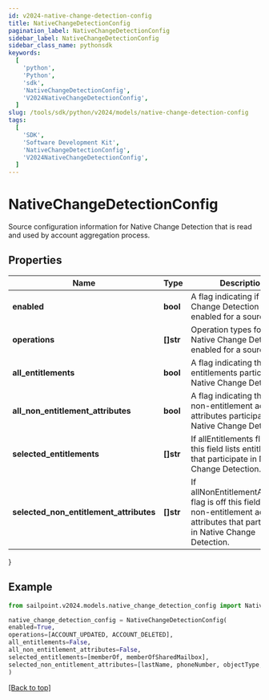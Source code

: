 ```yaml
---
id: v2024-native-change-detection-config
title: NativeChangeDetectionConfig
pagination_label: NativeChangeDetectionConfig
sidebar_label: NativeChangeDetectionConfig
sidebar_class_name: pythonsdk
keywords:
  [
    'python',
    'Python',
    'sdk',
    'NativeChangeDetectionConfig',
    'V2024NativeChangeDetectionConfig',
  ]
slug: /tools/sdk/python/v2024/models/native-change-detection-config
tags:
  [
    'SDK',
    'Software Development Kit',
    'NativeChangeDetectionConfig',
    'V2024NativeChangeDetectionConfig',
  ]
---
```


# NativeChangeDetectionConfig

Source configuration information for Native Change Detection that is read and used by account aggregation process.

## Properties

| Name | Type | Description | Notes |
| --- | --- | --- | --- |
| **enabled** | **bool** | A flag indicating if Native Change Detection is enabled for a source. | [optional] [default to False] |
| **operations** | **[]str** | Operation types for which Native Change Detection is enabled for a source. | [optional] |
| **all_entitlements** | **bool** | A flag indicating that all entitlements participate in Native Change Detection. | [optional] [default to False] |
| **all_non_entitlement_attributes** | **bool** | A flag indicating that all non-entitlement account attributes participate in Native Change Detection. | [optional] [default to False] |
| **selected_entitlements** | **[]str** | If allEntitlements flag is off this field lists entitlements that participate in Native Change Detection. | [optional] |
| **selected_non_entitlement_attributes** | **[]str** | If allNonEntitlementAttributes flag is off this field lists non-entitlement account attributes that participate in Native Change Detection. | [optional] |

}

## Example

```python
from sailpoint.v2024.models.native_change_detection_config import NativeChangeDetectionConfig

native_change_detection_config = NativeChangeDetectionConfig(
enabled=True,
operations=[ACCOUNT_UPDATED, ACCOUNT_DELETED],
all_entitlements=False,
all_non_entitlement_attributes=False,
selected_entitlements=[memberOf, memberOfSharedMailbox],
selected_non_entitlement_attributes=[lastName, phoneNumber, objectType, servicePrincipalName]
)

```

[[Back to top]](#)
